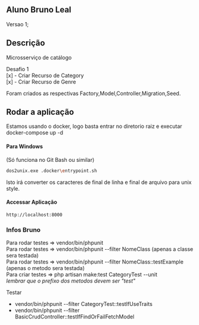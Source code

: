 ## Aluno Bruno Leal
Versao 1;

## Descrição
Microsserviço de catálogo

Desafio 1  
[x] - Criar Recurso de Category  
[x] - Criar Recurso de Genre

Foram criados as respectivas Factory,Model,Controller,Migration,Seed.

## Rodar a aplicação

Estamos usando o docker, logo basta entrar no diretorio raiz e executar  
docker-compose up -d

#### Para Windows
(Só funciona no Git Bash ou similar)
```bash
dos2unix.exe .docker\entrypoint.sh
```
Isto irá converter os caracteres de final de linha e final de arquivo para unix style.

#### Accessar Aplicação
```
http://localhost:8000
```

### Infos Bruno

Para rodar testes => vendor/bin/phpunit  
Para rodar testes => vendor/bin/phpunit --filter NomeClass (apenas a classe sera testada)  
Para rodar testes => vendor/bin/phpunit --filter NomeClass::testExample (apenas o metodo sera testada)  
Para criar testes => php artisan make:test CategoryTest --unit  
*lembrar que o prefixo dos metodos devem ser "test"* 


Testar  

- vendor/bin/phpunit --filter CategoryTest::testIfUseTraits
- vendor/bin/phpunit --filter BasicCrudController::testIfFindOrFailFetchModel
